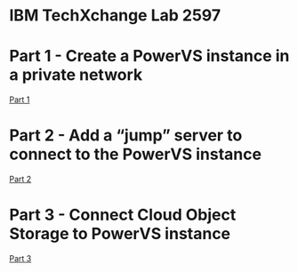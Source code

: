# IBM TechXchange Lab 2597

# Part 1 - Create a PowerVS instance in a private network

[Part 1](https://github.com/acmthinks/lab-2597/tree/part1)


# Part 2 - Add a “jump” server to connect to the PowerVS instance

[Part 2](https://github.com/acmthinks/lab-2597/tree/part2)


# Part 3 - Connect Cloud Object Storage to PowerVS instance

[Part 3](https://github.com/acmthinks/lab-2597/tree/part3)
